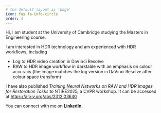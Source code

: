```yaml
---
# the default layout is 'page'
icon: fas fa-info-circle
order: 4
---
```


<!-- > Add Markdown syntax content to file `_tabs/about.md`{: .filepath } and it will show up on this page.
{: .prompt-tip } -->


Hi, I am student at the University of Cambridge studying the Masters in Engineering course.

I am interested in HDR technology and am experienced with HDR workflows, including 
- Log to HDR video creation in DaVinci Resolve
- RAW to HDR image workflow in darktable with an emphasis on colour accuracy (the image matches the log version in DaVinci Resolve after colour space transform)

<!-- I have also worked on implementing PQ HDR PNG screenshots and chroma 4:4:4 screen recordings for QuickRecorder, the only screen recording app on macOS that records in HDR (as of May 2025). I have co-implemented color management in macOS for MLV App, an open source RAW video color grading application. -->

I have also published *Training Neural Networks on RAW and HDR Images for Restoration Tasks* to NTIRE2025, a CVPR workshop. It can be accessed at https://arxiv.org/abs/2312.03640

You can connect with me on [**LinkedIn**](https://www.linkedin.com/in/andrew-ke-35058812a/).
